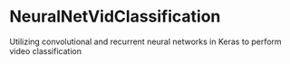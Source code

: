 # NeuralNetVidClassification
Utilizing convolutional and recurrent neural networks in Keras to perform video classification
